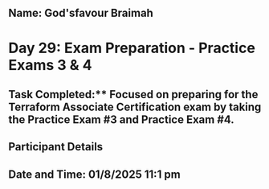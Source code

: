## Name: God'sfavour Braimah 
# Day 29: Exam Preparation - Practice Exams 3 & 4
## Task Completed:** Focused on preparing for the Terraform Associate Certification exam by taking the Practice Exam #3 and Practice Exam #4.
## Participant Details
## Date and Time: 01/8/2025 11:1 pm


